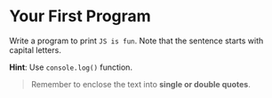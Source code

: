 # Your First Program

Write a program to print `JS is fun`. Note that the sentence starts with capital letters.

**Hint**: Use `console.log()` function.

>Remember to enclose the text into **single or double quotes**.
